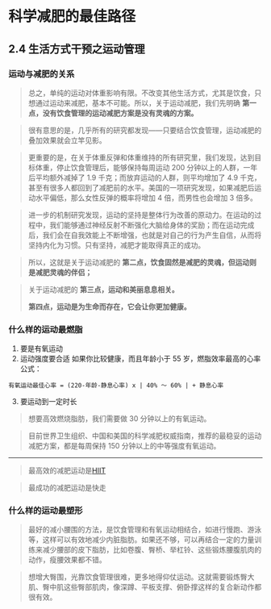 #  科学减肥的最佳路径


## 2.4 生活方式干预之运动管理

### 运动与减肥的关系

> 总之，单纯的运动对体重影响有限。不改变其他生活方式，尤其是饮食，只想通过运动来减肥，基本不可能。所以，关于运动减肥，我们先明确 **第一点，没有饮食管理的运动减肥方案是没有灵魂的方案。**


> 很有意思的是，几乎所有的研究都发现——只要结合饮食管理，运动减肥的叠加效果就会立竿见影。

> 更重要的是，在关于体重反弹和体重维持的所有研究里，我们发现，达到目标体重，停止饮食管理后，能够保持每周运动 200 分钟以上的人群，一年后平均额外减掉了 1.9 千克；而放弃运动的人群，则平均增加了 4.9 千克，甚至有很多人都回到了减肥前的水平。美国的一项研究发现，如果减肥后运动水平偏低，那么女性反弹的概率将增加 4 倍，而男性也会增加 3 倍多。

> 进一步的机制研究发现，运动的坚持是整体行为改善的原动力。在运动的过程中，我们能够通过神经反射不断强化大脑给身体的奖励；而在运动完成后，我们会在自我效能上不断增强，也就是对自己的行为产生自信，从而将坚持内化为习惯。只有坚持，减肥才能取得真正的成功。

> 所以，这就是关于运动减肥的 **第二点，饮食固然是减肥的灵魂，但运动则是减肥灵魂的伴侣；**

> 关于运动减肥的 **第三点，运动和美丽息息相关。**
>
> **第四点，运动是为生命而存在，它会让你更加健康。**

### 什么样的运动最燃脂

1. 要是有氧运动
2. 运动强度要合适
如果你比较健康，而且年龄小于 55 岁，燃脂效率最高的心率公式：

```
有氧运动最佳心率 = (220-年龄-静息心率) x | 40% ～ 60% | + 静息心率
```

3. 要运动到一定时长

> 想要高效燃烧脂肪，我们需要做 30 分钟以上的有氧运动。

> 目前世界卫生组织、中国和美国的科学减肥权威指南，推荐的最稳妥的运动减肥方案，都是每周保持 150 分钟以上的中等强度有氧运动。

---

> 最高效的减肥运动是[HIIT](https://www.hsph.harvard.edu/nutritionsource/high-intensity-interval-training/#:~:text=HIIT%20is%20a%20type%20of,periods%20of%20lower%20intensity%20movements.)

> 最成功的减肥运动是快走


### 什么样的运动最塑形

> 最好的减小腰围的方法，是饮食管理和有氧运动相结合，如进行慢跑、游泳等，这样可以有效地减少内脏脂肪。如果还不够，可以再结合一定的力量训练来减少腰部的皮下脂肪，比如卷腹、臀桥、举杠铃、这些锻炼腰腹肌肉的动作，瘦腰效果都不错。

> 想增大臀围，光靠饮食管理很难，更多地得仰仗运动。这就需要锻炼臀大肌、臀中肌这些臀部肌肉，像深蹲、平板支撑、俯卧撑这样的复合新动作都很有效。
